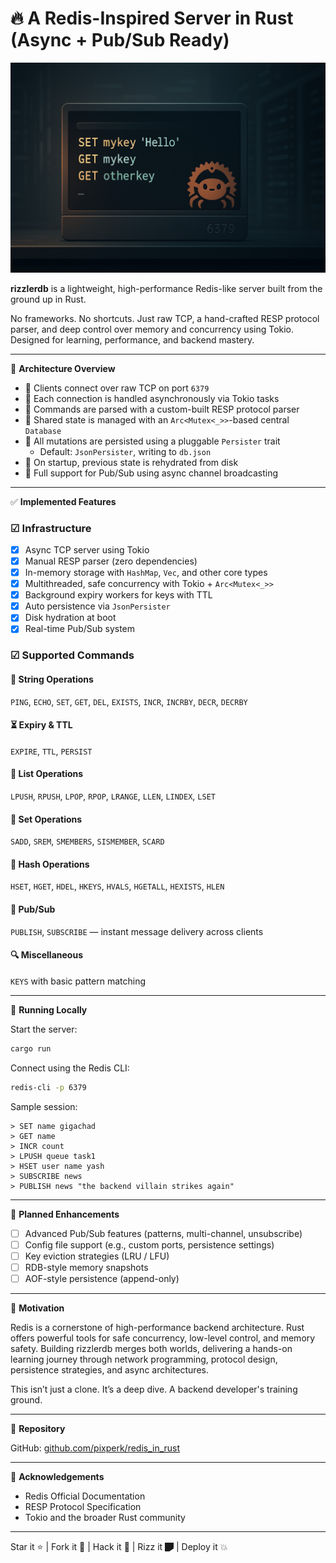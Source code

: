 # 🔥 A Redis-Inspired Server in Rust (Async + Pub/Sub Ready)

<p align="center">
  <img src="./assets/banner.jpg" alt="rizzlerdb logo" />
</p>

**rizzlerdb** is a lightweight, high-performance Redis-like server built from the ground up in Rust.

No frameworks. No shortcuts. Just raw TCP, a hand-crafted RESP protocol parser, and deep control over memory and concurrency using Tokio. Designed for learning, performance, and backend mastery.

---

🚀 **Architecture Overview**

- 🤩 Clients connect over raw TCP on port `6379`
- 🥵 Each connection is handled asynchronously via Tokio tasks
- 🧠 Commands are parsed with a custom-built RESP protocol parser
- 🧱 Shared state is managed with an `Arc<Mutex<_>>`-based central `Database`
- 📂 All mutations are persisted using a pluggable `Persister` trait
  - Default: `JsonPersister`, writing to `db.json`
- 🔄 On startup, previous state is rehydrated from disk
- 📣 Full support for Pub/Sub using async channel broadcasting

---

✅ **Implemented Features**

### ☑ Infrastructure

- [x] Async TCP server using Tokio
- [x] Manual RESP parser (zero dependencies)
- [x] In-memory storage with `HashMap`, `Vec`, and other core types
- [x] Multithreaded, safe concurrency with Tokio + `Arc<Mutex<_>>`
- [x] Background expiry workers for keys with TTL
- [x] Auto persistence via `JsonPersister`
- [x] Disk hydration at boot
- [x] Real-time Pub/Sub system

### ☑ Supported Commands

#### 🧠 String Operations
`PING`, `ECHO`, `SET`, `GET`, `DEL`, `EXISTS`, `INCR`, `INCRBY`, `DECR`, `DECRBY`

#### ⏳ Expiry & TTL
`EXPIRE`, `TTL`, `PERSIST`

#### 🧺 List Operations
`LPUSH`, `RPUSH`, `LPOP`, `RPOP`, `LRANGE`, `LLEN`, `LINDEX`, `LSET`

#### 📐 Set Operations
`SADD`, `SREM`, `SMEMBERS`, `SISMEMBER`, `SCARD`

#### 💃 Hash Operations
`HSET`, `HGET`, `HDEL`, `HKEYS`, `HVALS`, `HGETALL`, `HEXISTS`, `HLEN`

#### 📡 Pub/Sub
`PUBLISH`, `SUBSCRIBE` — instant message delivery across clients

#### 🔍 Miscellaneous
`KEYS` with basic pattern matching

---

📂 **Running Locally**

Start the server:
```bash
cargo run
```

Connect using the Redis CLI:
```bash
redis-cli -p 6379
```

Sample session:
```redis
> SET name gigachad
> GET name
> INCR count
> LPUSH queue task1
> HSET user name yash
> SUBSCRIBE news
> PUBLISH news "the backend villain strikes again"
```

---

🔮 **Planned Enhancements**

- [ ] Advanced Pub/Sub features (patterns, multi-channel, unsubscribe)
- [ ] Config file support (e.g., custom ports, persistence settings)
- [ ] Key eviction strategies (LRU / LFU)
- [ ] RDB-style memory snapshots
- [ ] AOF-style persistence (append-only)

---

🤔 **Motivation**

Redis is a cornerstone of high-performance backend architecture. Rust offers powerful tools for safe concurrency, low-level control, and memory safety. Building rizzlerdb merges both worlds, delivering a hands-on learning journey through network programming, protocol design, persistence strategies, and async architectures.

This isn’t just a clone. It’s a deep dive. A backend developer's training ground.

---

📌 **Repository**

GitHub: [github.com/pixperk/redis_in_rust](https://github.com/pixperk/redis_in_rust)

---

🙏 **Acknowledgements**

- Redis Official Documentation
- RESP Protocol Specification
- Tokio and the broader Rust community

---

Star it ⭐ | Fork it 🍴 | Hack it 🧠 | Rizz it 🭝 | Deploy it 💥

